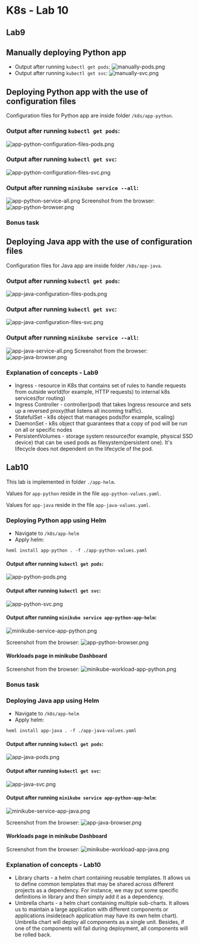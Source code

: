 # K8s - Lab 10

## Lab9
## Manually deploying Python app

* Output after running `kubectl get pods`:
![manually-pods.png](./images/manually-pods.png)
* Output after running `kubectl get svc`:
![manually-svc.png](./images/manually-svc.png)

## Deploying Python app with the use of configuration files

Configuration files for Python app are inside folder `/k8s/app-python`.

### Output after running `kubectl get pods`:
![app-python-configuration-files-pods.png](./images/app-python-configuration-files-pods.png)
### Output after running `kubectl get svc`:
![app-python-configuration-files-svc.png](./images/app-python-configuration-files-svc.png)
### Output after running `minikube service --all`:
![app-python-service-all.png](./images/app-python-service-all.png)
Screenshot from the browser:
![app-python-browser.png](./images/app-python-browser.png)

### Bonus task

## Deploying Java app with the use of configuration files

Configuration files for Java app are inside folder `/k8s/app-java`.

### Output after running `kubectl get pods`:
![app-java-configuration-files-pods.png](./images/app-java-configuration-files-pods.png)
### Output after running `kubectl get svc`:
![app-java-configuration-files-svc.png](./images/app-java-configuration-files-svc.png)
### Output after running `minikube service --all`:
![app-java-service-all.png](./images/app-java-service-all.png)
Screenshot from the browser:
![app-java-browser.png](./images/app-java-browser.png)

### Explanation of concepts - Lab9

* Ingress - resource in K8s that contains set of rules to handle requests 
from outside world(for example, HTTP requests) to internal k8s services(for routing)
* Ingress Controller - controller(pod) that takes Ingress resource and sets up 
a reversed proxy(that listens all incoming traffic).
* StatefulSet - k8s object that manages pods(for example, scaling)
* DaemonSet - k8s object that guarantees that a copy of pod will be run on 
all or specific nodes
* PersistentVolumes - storage system resource(for example, physical SSD device) that
can be used pods as filesystem(persistent one). It's lifecycle does not dependent on 
the lifecycle of the pod.

## Lab10

This lab is implemented in folder `./app-helm`.

Values for `app-python` reside in the file `app-python-values.yaml`. 

Values for `app-java` reside in the file `app-java-values.yaml`. 

### Deploying Python app using Helm

* Navigate to `/k8s/app-helm`
* Apply helm:
```shell
heml install app-python . -f ./app-python-values.yaml
```

#### Output after running `kubectl get pods`:
![app-python-pods.png](./images/helm/app-python-pods.png)

#### Output after running `kubectl get svc`:
![app-python-svc.png](./images/helm/app-python-svc.png)

#### Output after running `minikube service app-python-app-helm`:
![minikube-service-app-python.png](./images/helm/minikube-service-app-python.png)

Screenshot from the browser:
![app-python-browser.png](./images/helm/app-python-browser.png)

#### Workloads page in minikube Dashboard
Screenshot from the browser:
![minikube-workload-app-python.png](./images/helm/minikube-workload-app-python.png)

### Bonus task

### Deploying Java app using Helm

* Navigate to `/k8s/app-helm`
* Apply helm:
```shell
heml install app-java . -f ./app-java-values.yaml
```

#### Output after running `kubectl get pods`:
![app-java-pods.png](./images/helm/app-java-pods.png)

#### Output after running `kubectl get svc`:
![app-java-svc.png](./images/helm/app-java-svc.png)

#### Output after running `minikube service app-python-app-helm`:
![minikube-service-app-java.png](./images/helm/minikube-service-app-java.png)

Screenshot from the browser:
![app-java-browser.png](./images/helm/app-java-browser.png)

#### Workloads page in minikube Dashboard
Screenshot from the browser:
![minikube-workload-app-java.png](./images/helm/minikube-workload-app-java.png)

### Explanation of concepts - Lab10

* Library charts - a helm chart containing reusable templates. 
It allows us to define common templates that may be shared across different 
projects as a dependency. For instance, we may put some specific definitions in library
and then simply add it as a dependency.
* Umbrella charts - a helm chart containing multiple sub-charts. It allows us to maintain a
large application with different components or applications inside(each application may have its own helm chart).
Umbrella chart will deploy all components as a single unit. Besides, if one of the components 
will fail during deployment, all components will be rolled back.

